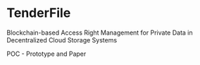 # TenderFile
Blockchain-based Access Right Management for Private Data in Decentralized Cloud Storage Systems

POC - Prototype and Paper
